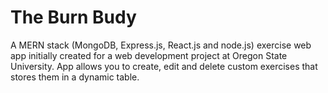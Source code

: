 # The Burn Budy 
A MERN stack (MongoDB, Express.js, React.js and node.js) exercise web app initially created for a web development project at Oregon State University. App allows you to create, edit and delete custom exercises that stores them in a dynamic table. 